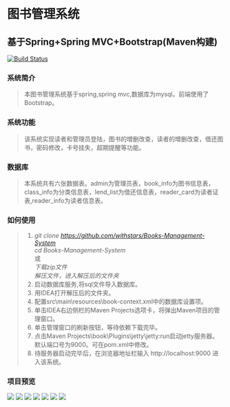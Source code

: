 # 图书管理系统
## 基于Spring+Spring MVC+Bootstrap(Maven构建)
[![Build Status](https://travis-ci.org/withstars/Blog-System.svg?branch=master)](https://travis-ci.org/withstars/Blog-System)
### 系统简介
> 本图书管理系统基于spring,spring mvc,数据库为mysql。前端使用了Bootstrap。 
### 系统功能
> 该系统实现读者和管理员登陆，图书的增删改查，读者的增删改查，借还图书，密码修改，卡号挂失，超期提醒等功能。
### 数据库
> 本系统共有六张数据表。admin为管理员表，book_info为图书信息表，class_info为分类信息表，lend_list为借还信息表，reader_card为读者证表,reader_info为读者信息表。
### 如何使用
> 1. *git clone https://github.com/withstars/Books-Management-System* <br/>
>   *cd  Books-Management-System*<br/>
>   或<br/>
>   *下载zip文件*<br/>
>   *解压文件，进入解压后的文件夹* <br/>
>2. 启动数据库服务,将sql文件导入数据库。
>3. 用IDEA打开解压后的文件夹。
>4. 配置src\main\resources\book-context.xml中的数据库设置项。
>5. 单击IDEA右边侧栏的Maven Projects选项卡，将弹出Maven项目的管理窗口。
>7. 单击管理窗口的刷新按钮，等待依赖下载完毕。
>8. 点击Maven Projects\book\Plugins\jetty\jetty:run启动jetty服务器。<br/>
    默认端口号为9000。可在pom.xml中修改。
>9. 待服务器启动完毕后，在浏览器地址栏输入 http://localhost:9000 进入该系统。
### 项目预览
<img src="https://github.com/ValueStar/Books-Management-System/blob/master/preview/7.PNG">
<img src="https://github.com/ValueStar/Books-Management-System/blob/master/preview/1.PNG">
<img src="https://github.com/ValueStar/Books-Management-System/blob/master/preview/2.PNG">
<img src="https://github.com/ValueStar/Books-Management-System/blob/master/preview/3.PNG">
<img src="https://github.com/ValueStar/Books-Management-System/blob/master/preview/4.PNG">
<img src="https://github.com/ValueStar/Books-Management-System/blob/master/preview/5.PNG">
<img src="https://github.com/ValueStar/Books-Management-System/blob/master/preview/6.PNG">
